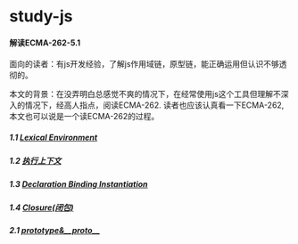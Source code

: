 # study-js
#### 解读ECMA-262-5.1

面向的读者：有js开发经验，了解js作用域链，原型链，能正确运用但认识不够透彻的。

本文的背景：在没弄明白总感觉不爽的情况下，在经常使用js这个工具但理解不深入的情况下，经高人指点，阅读ECMA-262.
读者也应该认真看一下ECMA-262,本文也可以说是一个读ECMA-262的过程。

##### 1.1 [Lexical Environment](LexicalEnvironment.md)
##### 1.2 [执行上下文](ExecutionContext.md)
##### 1.3 [Declaration Binding Instantiation](DeclarationBindingInstantiation.md)
##### 1.4 [Closure(闭包)](Closure.md)
##### 2.1 [prototype&\_\_proto\_\_](prototype&__proto__.md)